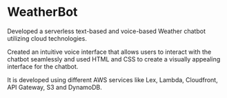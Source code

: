 # WeatherBot
Developed a serverless text-based and voice-based Weather chatbot utilizing cloud technologies. 

Created an intuitive voice interface that allows users to interact with the chatbot seamlessly and used HTML and CSS to create a visually appealing interface for the chatbot.

It is developed using different AWS services like Lex, Lambda, Cloudfront, API Gateway, S3 and DynamoDB.
